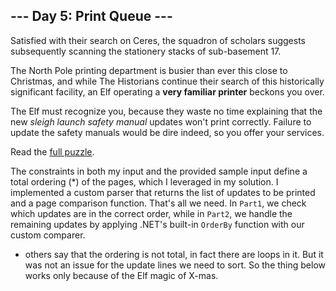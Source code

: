 ## --- Day 5: Print Queue ---
Satisfied with their search on Ceres, the squadron of scholars suggests subsequently scanning the stationery stacks of sub-basement 17.

The North Pole printing department is busier than ever this close to Christmas, and while The Historians continue their search of this historically significant facility, an Elf operating a **very familiar printer** beckons you over.

The Elf must recognize you, because they waste no time explaining that the new <em>sleigh launch safety manual</em> updates won't print correctly. Failure to update the safety manuals would be dire indeed, so you offer your services.

Read the [full puzzle](https://adventofcode.com/2024/day/5).

The constraints in both my input and the provided sample input define a total ordering (*) of the pages, which I leveraged in my solution. I implemented a custom parser that returns the list of updates to be printed and a page comparison function. That's all we need. In `Part1`, we check which updates are in the correct order, while in `Part2`, we handle the remaining updates by applying .NET's built-in `OrderBy` function with our custom comparer.

* others say that the ordering is not total, in fact there are loops in it. But it was not an issue for the update lines we need to sort. So the thing below works only because of the Elf magic of X-mas.
